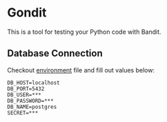# Gondit

This is a tool for testing your Python code with Bandit.

## Database Connection

Checkout [environment](.env) file and fill out values below:
```
DB_HOST=localhost
DB_PORT=5432
DB_USER=***
DB_PASSWORD=***
DB_NAME=postgres
SECRET=***
```
